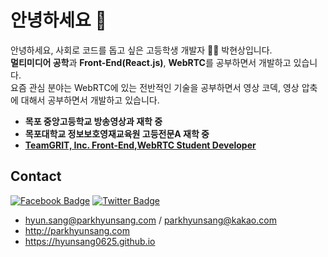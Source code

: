 # 안녕하세요 👋

안녕하세요, 사회로 코드를 돕고 싶은 고등학생 개발자 👨‍💻 박현상입니다.  
**멀티미디어 공학**과 **Front-End(React.js)**, **WebRTC**를 공부하면서 개발하고 있습니다.  
요즘 관심 분야는 WebRTC에 있는 전반적인 기술을 공부하면서 영상 코덱, 영상 압축에 대해서 공부하면서 개발하고 있습니다.


- **목포 중앙고등학교 방송영상과 재학 중**
- **목포대학교 정보보호영재교육원 고등전문A 재학 중**
- [**TeamGRIT, Inc. Front-End,WebRTC Student Developer**](https://teamgrit.kr)

## Contact
[![Facebook Badge](https://img.shields.io/badge/-Facebook-1877f2?style=flat-square&logo=facebook&logoColor=white&link=https://www.facebook.com/utilforever/)](https://www.facebook.com/hyunsang0625/)
[![Twitter Badge](https://img.shields.io/badge/-Twitter-1877f2?style=flat-square&logo=twitter&logoColor=white&link=https://twitter.com/utilforever/)](https://twitter.com/hyunsang_0625)

- hyun.sang@parkhyunsang.com / parkhyunsang@kakao.com
- http://parkhyunsang.com
- https://hyunsang0625.github.io
